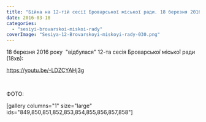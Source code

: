 ```yaml
---
title: "Бійка на 12-тій сесії Броварської міської ради. 18 березня 2016 року"
date: 2016-03-18
categories: 
  - "sesiyi-brovarskoi-miskoi-rady"
coverImage: "Sesiya-12-Brovarskoyi-miskoyi-rady-030.png"
---
```


18 березня 2016 року  "відбулася" 12-та сесія Броварської міської ради (18хв):<!--more-->

https://youtu.be/-LDZCYAHj3g

 

ФОТО:

\[gallery columns="1" size="large" ids="849,850,851,852,853,854,855,856,857,858"\]

